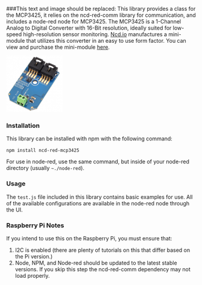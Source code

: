 ###This text and image should be replaced:
This library provides a class for the MCP3425, it relies on the ncd-red-comm library for communication, and includes a node-red node for MCP3425. The MCP3425 is a 1-Channel Analog to Digital Converter with 16-Bit resolution, ideally suited for low-speed high-resolution sensor monitoring. [Ncd.io](https://ncd.io) manufactures a mini-module that utilizes this converter in an easy to use form factor. You can view and purchase the mini-module [here](https://store.ncd.io/product/mcp3425-16-bit-1-channel-analog-to-digital-converter-i2c-mini-module).

[![MCP3425](./MCP3425.png)](https://store.ncd.io/product/mcp3425-16-bit-1-channel-analog-to-digital-converter-i2c-mini-module)

### Installation

This library can be installed with npm with the following command:

```
npm install ncd-red-mcp3425
```

For use in node-red, use the same command, but inside of your node-red directory (usually `~./node-red`).

### Usage

The `test.js` file included in this library contains basic examples for use.  All of the available configurations are available in the node-red node through the UI.

### Raspberry Pi Notes

If you intend to use this on the Raspberry Pi, you must ensure that:
1. I2C is enabled (there are plenty of tutorials on this that differ based on the Pi version.)
2. Node, NPM, and Node-red should be updated to the latest stable versions. If you skip this step the ncd-red-comm dependency may not load properly.
